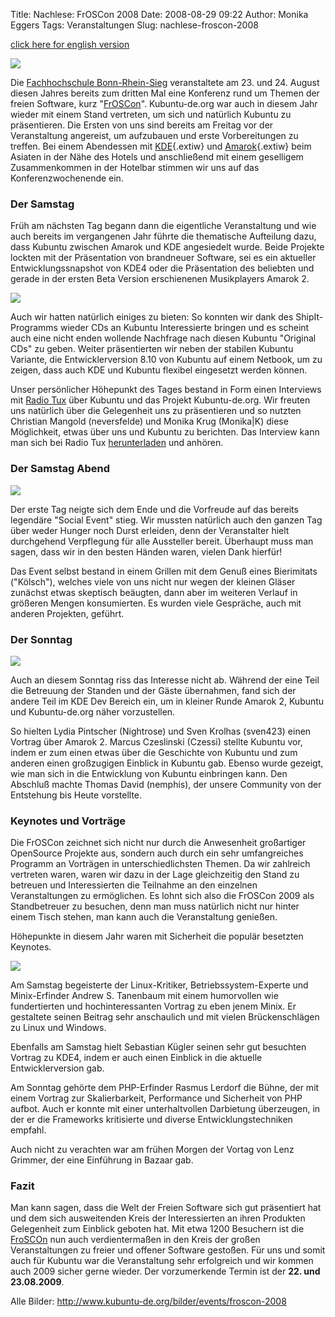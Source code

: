 Title: Nachlese: FrOSCon 2008
Date: 2008-08-29 09:22
Author: Monika Eggers
Tags: Veranstaltungen
Slug: nachlese-froscon-2008

[click here for english
version](http://www.kubuntu-de.org/english/kubuntu-de-org-at-froscon-2008)

[![](http://www.kubuntu-de.org/files/bilder/003_4.img_assist_custom.jpg)](http://www.kubuntu-de.org/bilder/events/froscon-2008#img2)

Die [Fachhochschule
Bonn-Rhein-Sieg](http://www.fh-brs.de/ "http://www.fh-brs.de/") veranstaltete am 23. und 24. August diesen Jahres bereits zum
dritten Mal eine Konferenz rund um Themen der freien Software, kurz
"[FrOSCon](http://froscon.de/ "http://froscon.de/")".
Kubuntu-de.org war auch in diesem Jahr wieder mit einem Stand vertreten,
um sich und natürlich Kubuntu zu präsentieren. Die Ersten von uns sind
bereits am Freitag vor der Veranstaltung angereist, um aufzubauen und
erste Vorbereitungen zu treffen. Bei einem Abendessen mit
[KDE](http://de.wikipedia.org/wiki/KDE "wikipedia:KDE"){.extiw} und
[Amarok](http://de.wikipedia.org/wiki/Amarok "wikipedia:Amarok"){.extiw}
beim Asiaten in der Nähe des Hotels und anschließend mit einem
geselligem Zusammenkommen in der Hotelbar stimmen wir uns auf das
Konferenzwochenende ein.


### Der Samstag

Früh am nächsten Tag begann dann die eigentliche Veranstaltung und wie
auch bereits im vergangenen Jahr führte die thematische Aufteilung dazu,
dass Kubuntu zwischen Amarok und KDE angesiedelt wurde. Beide Projekte
lockten mit der Präsentation von brandneuer Software, sei es ein
aktueller Entwicklungssnapshot von KDE4 oder die Präsentation des
beliebten und gerade in der ersten Beta Version erschienenen
Musikplayers Amarok 2.

[![](http://www.kubuntu-de.org/files/bilder/012_5.img_assist_custom.jpg)](http://www.kubuntu-de.org/bilder/events/froscon-2008#img11)

Auch wir hatten natürlich einiges zu bieten: So konnten
wir dank des ShipIt-Programms wieder CDs an Kubuntu Interessierte
bringen und es scheint auch eine nicht enden wollende Nachfrage nach
diesen Kubuntu "Original CDs" zu geben. Weiter präsentierten wir neben
der stabilen Kubuntu Variante, die Entwicklerversion 8.10 von Kubuntu
auf einem Netbook, um zu zeigen, dass auch KDE und Kubuntu flexibel
eingesetzt werden können.

Unser persönlicher Höhepunkt des Tages bestand in Form einen Interviews
mit [Radio
Tux](http://cms.radiotux.de/ "http://cms.radiotux.de/")
über Kubuntu und das Projekt Kubuntu-de.org. Wir freuten uns natürlich
über die Gelegenheit uns zu präsentieren und so nutzten Christian
Mangold (neversfelde) und Monika Krug (Monika|K) diese Möglichkeit,
etwas über uns und Kubuntu zu berichten. Das Interview kann man sich bei
Radio Tux
[herunterladen](http://cms.radiotux.de/index6.php "http://cms.radiotux.de/index6.php") und anhören.

### Der Samstag Abend

[![](http://www.kubuntu-de.org/files/bilder/013_5.img_assist_custom.jpg)](http://www.kubuntu-de.org/bilder/events/froscon-2008#img12)

Der erste Tag neigte sich dem Ende und die Vorfreude auf
das bereits legendäre "Social Event" stieg. Wir mussten natürlich auch
den ganzen Tag über weder Hunger noch Durst erleiden, denn der
Veranstalter hielt durchgehend Verpflegung für alle Aussteller bereit.
Überhaupt muss man sagen, dass wir in den besten Händen waren, vielen
Dank hierfür!

Das Event selbst bestand in einem Grillen mit dem Genuß eines
Bierimitats ("Kölsch"), welches viele von uns nicht nur wegen der
kleinen Gläser zunächst etwas skeptisch beäugten, dann aber im weiteren
Verlauf in größeren Mengen konsumierten. Es wurden viele Gespräche, auch
mit anderen Projekten, geführt.

### Der Sonntag

[![](http://www.kubuntu-de.org/files/bilder/021_4.img_assist_custom.jpg)](http://www.kubuntu-de.org/bilder/events/froscon-2008?page=1#img4)

Auch an diesem Sonntag riss das Interesse nicht ab.
Während der eine Teil die Betreuung der Standen und der Gäste
übernahmen, fand sich der andere Teil im KDE Dev Bereich ein, um in
kleiner Runde Amarok 2, Kubuntu und Kubuntu-de.org näher vorzustellen.

So hielten Lydia Pintscher (Nightrose) und Sven Krolhas (sven423) einen
Vortrag über Amarok 2. Marcus Czeslinski (Czessi) stellte Kubuntu vor,
indem er zum einen etwas über die Geschichte von Kubuntu und zum anderen
einen großzugigen Einblick in Kubuntu gab. Ebenso wurde gezeigt, wie man
sich in die Entwicklung von Kubuntu einbringen kann. Den Abschluß machte
Thomas David (nemphis), der unsere Community von der Entstehung bis
Heute vorstellte.

### Keynotes und Vorträge

Die FrOSCon zeichnet sich nicht nur durch die Anwesenheit großartiger
OpenSource Projekte aus, sondern auch durch ein sehr umfangreiches
Programm an Vorträgen in unterschiedlichsten Themen. Da wir zahlreich
vertreten waren, waren wir dazu in der Lage gleichzeitig den Stand zu
betreuen und Interessierten die Teilnahme an den einzelnen
Veranstaltungen zu ermöglichen. Es lohnt sich also die FrOSCon 2009 als
Standbetreuer zu besuchen, denn man muss natürlich nicht nur hinter
einem Tisch stehen, man kann auch die Veranstaltung genießen.

Höhepunkte in diesem Jahr waren mit Sicherheit die populär besetzten
Keynotes.

[![](http://www.kubuntu-de.org/files/bilder/009_5.img_assist_custom.jpg)](http://www.kubuntu-de.org/bilder/events/froscon-2008#img8)

Am Samstag begeisterte der Linux-Kritiker,
Betriebssystem-Experte und Minix-Erfinder Andrew S. Tanenbaum mit einem
humorvollen wie fundertierten und hochinteressanten Vortrag zu eben
jenem Minix. Er gestaltete seinen Beitrag sehr anschaulich und mit
vielen Brückenschlägen zu Linux und Windows.

Ebenfalls am Samstag hielt Sebastian Kügler seinen sehr gut besuchten
Vortrag zu KDE4, indem er auch einen Einblick in die aktuelle
Entwicklerversion gab.

Am Sonntag gehörte dem PHP-Erfinder Rasmus Lerdorf die Bühne, der mit
einem Vortrag zur Skalierbarkeit, Performance und Sicherheit von PHP
aufbot. Auch er konnte mit einer unterhaltvollen Darbietung überzeugen,
in der er die Frameworks kritisierte und diverse Entwicklungstechniken
empfahl.

Auch nicht zu verachten war am frühen Morgen der Vortag von Lenz
Grimmer, der eine Einführung in Bazaar gab.

### Fazit

Man kann sagen, dass die Welt der Freien Software sich gut präsentiert
hat und dem sich ausweitenden Kreis der Interessierten an ihren
Produkten Gelegenheit zum Einblick geboten hat. Mit etwa 1200 Besuchern
ist die
[FroSCOn](http://www.froscon.de/ "http://www.froscon.de") nun auch verdientermaßen in den Kreis der großen Veranstaltungen
zu freier und offener Software gestoßen. Für uns und somit auch für
Kubuntu war die Veranstaltung sehr erfolgreich und wir kommen auch 2009
sicher gerne wieder. Der vorzumerkende Termin ist der **22. und
23.08.2009**.

Alle Bilder: <http://www.kubuntu-de.org/bilder/events/froscon-2008>
